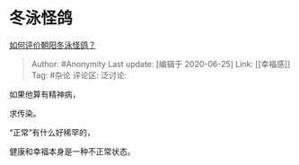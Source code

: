 # 冬泳怪鸽
[如何评价朝阳冬泳怪鸽？](https://www.zhihu.com/question/340024588/answer/1288975347)

> Author: #Anonymity
> Last update: [编辑于 2020-06-25]
> Link: [[幸福感]]
> Tag: #杂论
> 评论区:
> 泛讨论:

如果他算有精神病，

求传染。

“正常”有什么好稀罕的，

健康和幸福本身是一种不正常状态。
